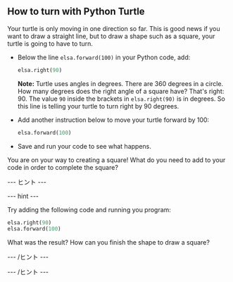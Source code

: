 ## How to turn with Python Turtle

Your turtle is only moving in one direction so far. This is good news if you want to draw a straight line, but to draw a shape such as a square, your turtle is going to have to turn.

- Below the line `elsa.forward(100)` in your Python code, add:
    
    ```python
    elsa.right(90)
    ```
    
    **Note:** Turtle uses angles in degrees. There are 360 degrees in a circle. How many degrees does the right angle of a square have? That's right: 90. The value `90` inside the brackets in `elsa.right(90)` is in degrees. So this line is telling your turtle to turn right by 90 degrees.

- Add another instruction below to move your turtle forward by 100:
    
    ```python
    elsa.forward(100)
    ```

- Save and run your code to see what happens.

You are on your way to creating a square! What do you need to add to your code in order to complete the square?

\--- ヒント \---

\--- hint \---

Try adding the following code and running you program:

```python
elsa.right(90)
elsa.forward(100)
```

What was the result? How can you finish the shape to draw a square?

\--- /ヒント \---

\--- /ヒント \---